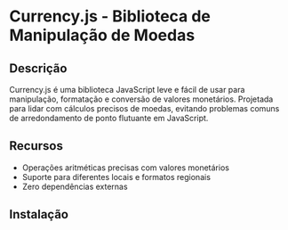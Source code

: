 # Currency.js - Biblioteca de Manipulação de Moedas

## Descrição
Currency.js é uma biblioteca JavaScript leve e fácil de usar para manipulação, formatação e conversão de valores monetários. Projetada para lidar com cálculos precisos de moedas, evitando problemas comuns de arredondamento de ponto flutuante em JavaScript.

## Recursos
- Operações aritméticas precisas com valores monetários
- Suporte para diferentes locais e formatos regionais
- Zero dependências externas

## Instalação

